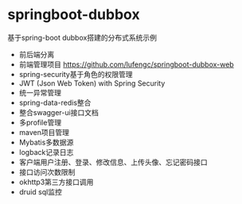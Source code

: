 # springboot-dubbox

基于spring-boot dubbox搭建的分布式系统示例

- 前后端分离
- 前端管理项目 https://github.com/lufengc/springboot-dubbox-web
- spring-security基于角色的权限管理
- JWT (Json Web Token) with Spring Security
- 统一异常管理
- spring-data-redis整合
- 整合swagger-ui接口文档
- 多profile管理
- maven项目管理
- Mybatis多数据源
- logback记录日志
- 客户端用户注册、登录、修改信息、上传头像、忘记密码接口
- 接口访问次数限制
- okhttp3第三方接口调用
- druid sql监控
